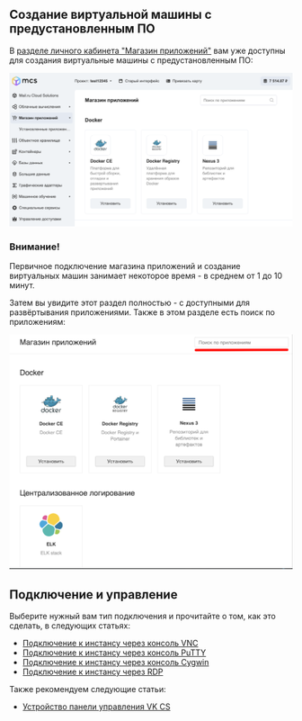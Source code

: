 ## Создание виртуальной машины с предустановленным ПО

В [разделе личного кабинета "Магазин приложений"](https://mcs.mail.ru/app/services/marketplace/) вам уже доступны для создания виртуальные машины с предустановленным ПО:

![](./assets/1584989698859-1584989698859.png)

### Внимание!

Первичное подключение магазина приложений и создание виртуальных машин занимает некоторое время - в среднем от 1 до 10 минут.

Затем вы увидите этот раздел полностью - с доступными для развёртывания приложениями. Также в этом разделе есть поиск по приложениям:

![](./assets/1547733569513-img-2019-01-17-08-30-51.png)

## Подключение и управление

Выберите нужный вам тип подключения и прочитайте о том, как это сделать, в следующих статьях:

- [](https://mcs.mail.ru/help/iaas-create/vnc)[Подключение к инстансу через консоль VNC](https://mcs.mail.ru/help/iaas-create/vnc)
- [Подключение к инстансу через консоль PuTTY](https://mcs.mail.ru/help/iaas-create/putty)
- [Подключение к инстансу через консоль Cygwin](https://mcs.mail.ru/help/iaas-create/cygwin)
- [Подключение к инстансу через RDP](https://mcs.mail.ru/help/iaas-create/rdp-connect?kb_language=ru_RU)

Также рекомендуем следующие статьи:

- [](https://mcs.mail.ru/help/iaas-create/control?kb_language=ru_RU)[Устройство панели управления VK CS](https://mcs.mail.ru/help/iaas-create/control?kb_language=ru_RU)
